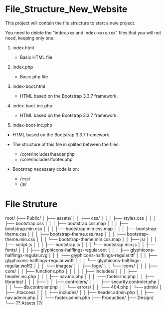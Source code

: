 # File_Structure_New_Website

This project will contain the file structure to start a new project.

You need to delete the "index.xxx and index-xxxx.xxx" files that you will not need, keeping only one.

1) index.html  
   - Basic HTML file

2) index.php
   - Basic php file

3) index-boot.html
   - HTML based on the Bootstrap 3.3.7 framework.

4) index-boot-inc.php
   - HTML based on the Bootstrap 3.3.7 framework.

5) index-boot-inc.php
  - HTML based on the Bootstrap 3.3.7 framework.
  - The structure of this file in splited between the files:
      - /core/includes/header.php
      - /core/includes/footer.php

  - Bootstrap necessary code is on:
    - /css/
    - /js/


# File Struture

root/
├── Public/
│    ├── assets/
│    │    ├── css/
│    │    │   ├── styles.css
│    │    │   ├── bootstrap.css
│    │    │   ├── bootstrap.css.map
│    │    │   ├── bootstrap.min.css
│    │    │   ├── bootstrap.min.css.map
│    │    │   ├── bootstrap-theme.css
│    │    │   ├── bootstrap-theme.css.map
│    │    │   ├── bootstrap-theme.min.css
│    │    │   └── bootstrap-theme.min.css.map
│    │    ├── js/
│    │    │   ├── script.js
│    │    │   ├── bootstrap.js
│    │    │   └── bootstrap.min.js
│    │    ├── fonts/
│    │    │    ├── glyphicons-halflings-regular.eot
│    │    │    ├── glyphicons-halflings-regular.svg
│    │    │    ├── glyphicons-halflings-regular.ttf
│    │    │    ├── glyphicons-halflings-regular.woff
│    │    │    └── glyphicons-halflings-regular.woff2
│    │    │    └── images/
│    │    ├── logo/
│    │    └── icons/
│    │
│    ├── core/
│    │    ├── functions.php
│    │    │
│    │    ├── includes/
│    │    │   ├── header.inc.php
│    │    │   ├── nav.inc.php
│    │    │   └──  footer.inc.php
│    │    ├── libraries/
│    │    │   ├── <thirth part libraries>
│    │    ├── controlers/
│    │    │   ├── security.controler.php
│    │    │   └── db.controler.php
│    │    └── errors/
│    │        └── 404.php
│    └── admin/
│         ├── .htaccess
│         │
│         ├── includes/
│         │   ├── header.admin.php
│         │   ├── nav.admin.php
│         │   └── footer.admin.php
├── Production/
├── Design/
└──  ?? Assets ??/
